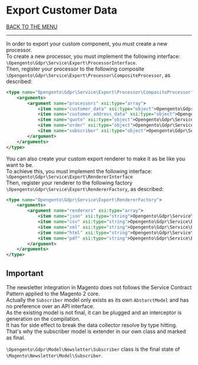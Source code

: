 # Export Customer Data

[BACK TO THE MENU](/magento2-gdpr/)

___

In order to export your custom component, you must create a new processor.  
To create a new processor, you must implement the following interface: `\Opengento\Gdpr\Service\Export\ProcessorInterface`.  
Then, register your processor to the following composite `\Opengento\Gdpr\Service\Export\Processor\CompositeProcessor`, as described:

```xml
<type name="Opengento\Gdpr\Service\Export\Processor\CompositeProcessor">
    <arguments>
        <argument name="processors" xsi:type="array">
            <item name="customer_data" xsi:type="object">Opengento\Gdpr\Service\Export\Processor\CustomerDataProcessor</item>
            <item name="customer_address_data" xsi:type="object">Opengento\Gdpr\Service\Export\Processor\CustomerAddressDataProcessor</item>
            <item name="quote" xsi:type="object">Opengento\Gdpr\Service\Export\Processor\QuoteDataProcessor</item>
            <item name="order" xsi:type="object">Opengento\Gdpr\Service\Export\Processor\OrderDataProcessor</item>
            <item name="subscriber" xsi:type="object">Opengento\Gdpr\Service\Export\Processor\SubscriberDataProcessor</item>
        </argument>
    </arguments>
</type>
```

You can also create your custom export renderer to make it as be like you want to be.  
To achieve this, you must implement the following interface: `\Opengento\Gdpr\Service\Export\RendererInterface`  
Then, register your renderer to the following factory `\Opengento\Gdpr\Service\Export\RendererFactory`, as described:

```xml
<type name="Opengento\Gdpr\Service\Export\RendererFactory">
    <arguments>
        <argument name="renderers" xsi:type="array">
            <item name="json" xsi:type="string">Opengento\Gdpr\Service\Export\Renderer\JsonRenderer</item>
            <item name="csv" xsi:type="string">Opengento\Gdpr\Service\Export\Renderer\CsvRenderer</item>
            <item name="xml" xsi:type="string">Opengento\Gdpr\Service\Export\Renderer\XmlRenderer</item>
            <item name="html" xsi:type="string">Opengento\Gdpr\Service\Export\Renderer\HtmlRenderer</item>
            <item name="pdf" xsi:type="string">Opengento\Gdpr\Service\Export\Renderer\PdfRenderer</item>
        </argument>
    </arguments>
</type>
```

## Important

The newsletter integration in Magento does not follows the Service Contract Pattern applied to the Magento 2 core.  
Actually the `Subscriber` model only exists as its own `AbstarctModel` and has no preference over an API interface.  
As the existing model is not final, it can be plugged and an interceptor is generation on the compilation.  
It has for side effect to break the data collector resolve by type hitting.  
That's why the subscriber model is extender in our own class and marked as final.

`\Opengento\Gdpr\Model\Newsletter\Subscriber` class is the final state of `\Magento\Newsletter\Model\Subscriber`.

